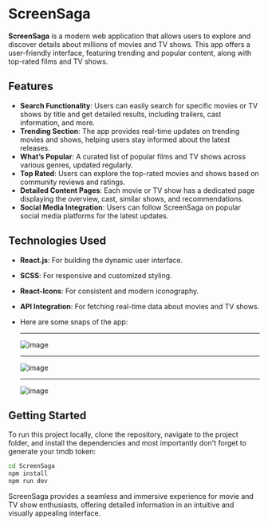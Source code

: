 # ScreenSaga

**ScreenSaga** is a modern web application that allows users to explore and discover details about millions of movies and TV shows. This app offers a user-friendly interface, featuring trending and popular content, along with top-rated films and TV shows.

## Features

- **Search Functionality**: Users can easily search for specific movies or TV shows by title and get detailed results, including trailers, cast information, and more.
- **Trending Section**: The app provides real-time updates on trending movies and shows, helping users stay informed about the latest releases.
- **What’s Popular**: A curated list of popular films and TV shows across various genres, updated regularly.
- **Top Rated**: Users can explore the top-rated movies and shows based on community reviews and ratings.
- **Detailed Content Pages**: Each movie or TV show has a dedicated page displaying the overview, cast, similar shows, and recommendations.
- **Social Media Integration**: Users can follow ScreenSaga on popular social media platforms for the latest updates.
  
## Technologies Used

- **React.js**: For building the dynamic user interface.
- **SCSS**: For responsive and customized styling.
- **React-Icons**: For consistent and modern iconography.
- **API Integration**: For fetching real-time data about movies and TV shows.

- Here are some snaps of the app:

  -------------------------------------------------------------------------------------------------------------------------------------------------------------------------------------

  ![image](https://github.com/user-attachments/assets/3e18b473-57ac-473b-bd45-255d840e422f)

  -------------------------------------------------------------------------------------------------------------------------------------------------------------------------------------

  ![image](https://github.com/user-attachments/assets/b27b59b2-ed60-4d17-9050-7c758f4544be)

  -------------------------------------------------------------------------------------------------------------------------------------------------------------------------------------

  ![image](https://github.com/user-attachments/assets/43435d8f-2db0-480c-9b68-2ba91ee74b4b)



## Getting Started

To run this project locally, clone the repository, navigate to the project folder, and install the dependencies and most importantly don't forget to generate your tmdb token:

```bash
cd ScreenSaga
npm install
npm run dev
```

ScreenSaga provides a seamless and immersive experience for movie and TV show enthusiasts, offering detailed information in an intuitive and visually appealing interface.


